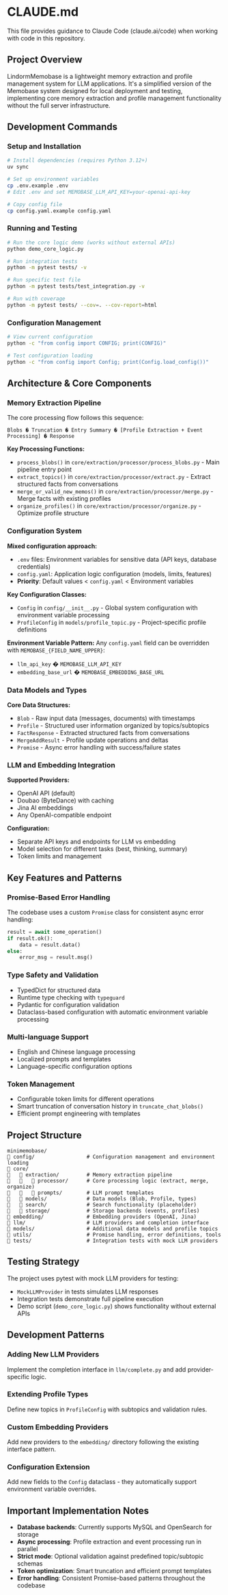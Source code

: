# CLAUDE.md

This file provides guidance to Claude Code (claude.ai/code) when working with code in this repository.

## Project Overview

LindormMemobase is a lightweight memory extraction and profile management system for LLM applications. It's a simplified version of the Memobase system designed for local deployment and testing, implementing core memory extraction and profile management functionality without the full server infrastructure.

## Development Commands

### Setup and Installation
```bash
# Install dependencies (requires Python 3.12+)
uv sync

# Set up environment variables
cp .env.example .env
# Edit .env and set MEMOBASE_LLM_API_KEY=your-openai-api-key

# Copy config file
cp config.yaml.example config.yaml
```

### Running and Testing
```bash
# Run the core logic demo (works without external APIs)
python demo_core_logic.py

# Run integration tests
python -m pytest tests/ -v

# Run specific test file
python -m pytest tests/test_integration.py -v

# Run with coverage
python -m pytest tests/ --cov=. --cov-report=html
```

### Configuration Management
```bash
# View current configuration
python -c "from config import CONFIG; print(CONFIG)"

# Test configuration loading
python -c "from config import Config; print(Config.load_config())"
```

## Architecture & Core Components

### Memory Extraction Pipeline
The core processing flow follows this sequence:

```
Blobs � Truncation � Entry Summary � [Profile Extraction + Event Processing] � Response
```

**Key Processing Functions:**
- `process_blobs()` in `core/extraction/processor/process_blobs.py` - Main pipeline entry point
- `extract_topics()` in `core/extraction/processor/extract.py` - Extract structured facts from conversations
- `merge_or_valid_new_memos()` in `core/extraction/processor/merge.py` - Merge facts with existing profiles
- `organize_profiles()` in `core/extraction/processor/organize.py` - Optimize profile structure

### Configuration System
**Mixed configuration approach:**
- `.env` files: Environment variables for sensitive data (API keys, database credentials)
- `config.yaml`: Application logic configuration (models, limits, features)
- **Priority**: Default values < `config.yaml` < Environment variables

**Key Configuration Classes:**
- `Config` in `config/__init__.py` - Global system configuration with environment variable processing
- `ProfileConfig` in `models/profile_topic.py` - Project-specific profile definitions

**Environment Variable Pattern:**
Any `config.yaml` field can be overridden with `MEMOBASE_{FIELD_NAME_UPPER}`:
- `llm_api_key` � `MEMOBASE_LLM_API_KEY`
- `embedding_base_url` � `MEMOBASE_EMBEDDING_BASE_URL`

### Data Models and Types
**Core Data Structures:**
- `Blob` - Raw input data (messages, documents) with timestamps
- `Profile` - Structured user information organized by topics/subtopics  
- `FactResponse` - Extracted structured facts from conversations
- `MergeAddResult` - Profile update operations and deltas
- `Promise` - Async error handling with success/failure states

### LLM and Embedding Integration
**Supported Providers:**
- OpenAI API (default)
- Doubao (ByteDance) with caching
- Jina AI embeddings
- Any OpenAI-compatible endpoint

**Configuration:**
- Separate API keys and endpoints for LLM vs embedding
- Model selection for different tasks (best, thinking, summary)
- Token limits and management

## Key Features and Patterns

### Promise-Based Error Handling
The codebase uses a custom `Promise` class for consistent async error handling:
```python
result = await some_operation()
if result.ok():
    data = result.data()
else:
    error_msg = result.msg()
```

### Type Safety and Validation
- TypedDict for structured data
- Runtime type checking with `typeguard`
- Pydantic for configuration validation
- Dataclass-based configuration with automatic environment variable processing

### Multi-language Support
- English and Chinese language processing
- Localized prompts and templates
- Language-specific configuration options

### Token Management
- Configurable token limits for different operations
- Smart truncation of conversation history in `truncate_chat_blobs()`
- Efficient prompt engineering with templates

## Project Structure

```
minimemobase/
   config/                 # Configuration management and environment loading
   core/
      extraction/         # Memory extraction pipeline
         processor/      # Core processing logic (extract, merge, organize)
         prompts/        # LLM prompt templates
      models/             # Data models (Blob, Profile, types)
      search/             # Search functionality (placeholder)
      storage/            # Storage backends (events, profiles)
   embedding/              # Embedding providers (OpenAI, Jina)
   llm/                    # LLM providers and completion interface
   models/                 # Additional data models and profile topics
   utils/                  # Promise handling, error definitions, tools
   tests/                  # Integration tests with mock LLM providers
```

## Testing Strategy

The project uses pytest with mock LLM providers for testing:
- `MockLLMProvider` in tests simulates LLM responses
- Integration tests demonstrate full pipeline execution
- Demo script (`demo_core_logic.py`) shows functionality without external APIs

## Development Patterns

### Adding New LLM Providers
Implement the completion interface in `llm/complete.py` and add provider-specific logic.

### Extending Profile Types
Define new topics in `ProfileConfig` with subtopics and validation rules.

### Custom Embedding Providers
Add new providers to the `embedding/` directory following the existing interface pattern.

### Configuration Extension
Add new fields to the `Config` dataclass - they automatically support environment variable overrides.

## Important Implementation Notes

- **Database backends**: Currently supports MySQL and OpenSearch for storage
- **Async processing**: Profile extraction and event processing run in parallel
- **Strict mode**: Optional validation against predefined topic/subtopic schemas
- **Token optimization**: Smart truncation and efficient prompt templates
- **Error handling**: Consistent Promise-based patterns throughout the codebase